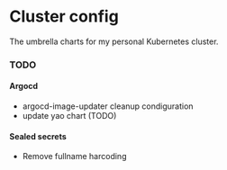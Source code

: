 # Cluster config

The umbrella charts for my personal Kubernetes cluster.

### TODO

#### Argocd

- argocd-image-updater cleanup condiguration
- update yao chart (TODO)

#### Sealed secrets

- Remove fullname harcoding 
